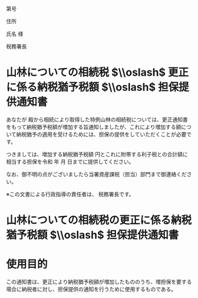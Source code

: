 第号

住所

氏名 様

税務署長

# 山林についての相続税 $\\oslash$ 更正に係る納税猶予税額 $\\oslash$ 担保提供通知書

あなたが 殿から相続により取得した特例山林の相続税については、更正通知書をもって納税猶予税額が増加する旨通知しましたが、これにより増加する額について納税猶予の適用を受けるためには、担保の提供をしていただくことが必要です。

つきましては、増加する納税猶予税額 円とこれに附帯する利子税との合計額に相当する担保を令和 年 月 日までに提供してください。

なお、御不明の点がございましたら当署資産課税（担当）部門まで御連絡ください。

※この文書による行政指導の責任者は、 税務署長です。

# 山林についての相続税の更正に係る納税猶予税額 $\\oslash$ 担保提供通知書

# 使用目的

この通知書は、更正により納税猶予税額が増加したもののうち、増担保を要する場合に納税者に対し、担保提供の通知を行うために使用するものである。